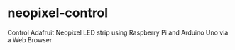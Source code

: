 # neopixel-control
Control Adafruit Neopixel LED strip using Raspberry Pi and Arduino Uno via a Web Browser
